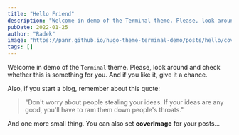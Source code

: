 ```yaml
---
title: "Hello Friend"
description: "Welcome in demo of the Terminal theme. Please, look around and check whether this is something for you. And if you like it, give it a chance. Anddddd just one more small thing. You can also set coverImage for your posts..."
pubDate: 2022-01-25
author: "Radek"
image: "https://panr.github.io/hugo-theme-terminal-demo/posts/hello/cover.jpg"
tags: []
---
```


Welcome in demo of the `Terminal` theme. Please, look around and check whether this is something for you. And if you like it, give it a chance.

Also, if you start a blog, remember about this quote:

> "Don't worry about people stealing your ideas. If your ideas are any good, you'll have to ram them down people's throats."

And one more small thing. You can also set **coverImage** for your posts…
